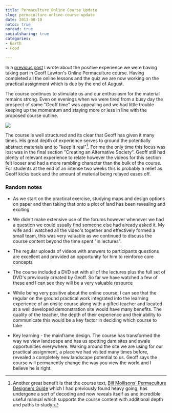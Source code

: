 ```yaml
---
title: Permaculture Online Course Update
slug: permaculture-online-course-update
date: 2013-08-10
notoc: true
noread: true
socialsharing: true
categories: 
- Earth
- Food

---
```

In a [previous post][williampickup] I wrote about the positive experience we were having taking part in Geoff Lawton's Online Permaculture course. Having completed all the online lessons and the quiz we are now working on the practical assignment which is due by the end of August.

The course continues to stimulate us and our enthusiasm for the material remains strong. Even on evenings when we were tired from a busy day the prospect of some "Geoff time" was appealing and we had little trouble keeping up the momentum and staying more or less in line with the proposed course outline.

![](/uploads/2014/02/Screen.png)

The course is well structured and its clear that Geoff has given it many times. His great depth of experience serves to ground the potentially abstract materials and to "keep it real"[^1]. For me the only time this focus was lost was in the final section "Creating an Alternative Society". Geoff still had plenty of relevant experience to relate however the videos for this section felt looser and had a more rambling character than the bulk of the course. For students at the end of an intense two weeks this is probably a relief as Geoff kicks back and the amount of material being relayed eases off.

### Random notes

  - As we start on the practical exercise, studying maps and design options on paper and then taking that onto a plot of land has been revealing and exciting

  - We didn't make extensive use of the forums however whenever we had a question we could usually find someone else had already asked it. My wife and I watched all the video's together and effectively formed a small team, this was very valuable as we continued to discuss the course content beyond the time spent "in lectures".

  - The regular uploads of videos with answers to participants questions are excellent and provided an opportunity for him to reinforce core concepts

  - The course included a DVD set with all of the lectures plus the full set of DVD's previously created by Geoff. So far we have watched a few of these and I can see they will be a very valuable resource

  - While being very positive about the online course, I can see that the regular on the ground practical work integrated into the learning experience of an onsite course along with a gifted teacher and located at a well developed demonstration site would have many benefits. The quality of the teacher, the depth of their experience and their ability to communicate this would be a key factor in deciding which course to take

  - Key learning - the mainframe design. The course has transformed the way we view landscape and has us spotting dam sites and swale opportunities everywhere. Walking around the site we are using for our practical assignment, a place we had visited many times before, revealed a completely new landscape potential to us. Geoff says the course will permanently change the way you view the world and I believe he is right.

[^1]:	Another great benefit is that the course text, [Bill Mollisons' Permaculture Designers Guide][tagari]  which I had previously found heavy going, has undergone a sort of decoding and now reveals itself as and incredible useful manual which supports the course content with additional depth and paths to study. 

[tagari]: http://www.tagari.com/home
[williampickup]: http://www.williampickup.org/blog/permaculture-and-online-learning